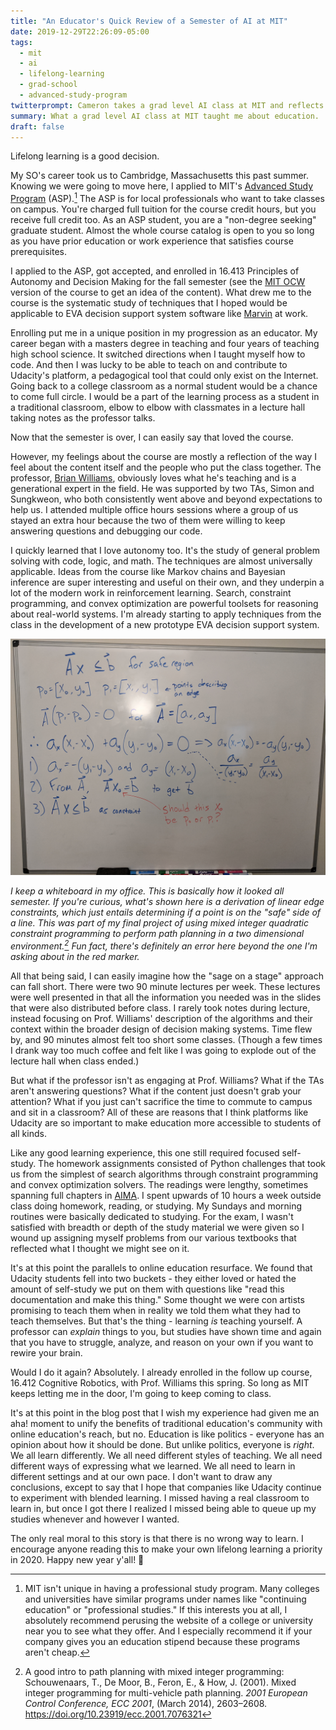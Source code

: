 ```yaml
---
title: "An Educator's Quick Review of a Semester of AI at MIT"
date: 2019-12-29T22:26:09-05:00
tags:
  - mit
  - ai
  - lifelong-learning
  - grad-school
  - advanced-study-program
twitterprompt: Cameron takes a grad level AI class at MIT and reflects on education
summary: What a grad level AI class at MIT taught me about education.
draft: false
---
```


Lifelong learning is a good decision.

My SO's career took us to Cambridge, Massachusetts this past summer. Knowing we were going to move here, I applied to MIT's [Advanced Study Program](https://professional.mit.edu/programs/advanced-study-program) (ASP).[^1] The ASP is for local professionals who want to take classes on campus. You're charged full tuition for the course credit hours, but you receive full credit too. As an ASP student, you are a "non-degree seeking" graduate student. Almost the whole course catalog is open to you so long as you have prior education or work experience that satisfies course prerequisites.

I applied to the ASP, got accepted, and enrolled in 16.413 Principles of Autonomy and Decision Making for the fall semester (see the [MIT OCW](https://ocw.mit.edu/courses/aeronautics-and-astronautics/16-410-principles-of-autonomy-and-decision-making-fall-2010/) version of the course to get an idea of the content). What drew me to the course is the systematic study of techniques that I hoped would be applicable to EVA decision support system software like [Marvin](/posts/20180516-marvin-eva-timeline-breakdown/) at work.

Enrolling put me in a unique position in my progression as an educator. My career began with a masters degree in teaching and four years of teaching high school science. It switched directions when I taught myself how to code. And then I was lucky to be able to teach on and contribute to Udacity's platform, a pedagogical tool that could only exist on the Internet. Going back to a college classroom as a normal student would be a chance to come full circle. I would be a part of the learning process as a student in a traditional classroom, elbow to elbow with classmates in a lecture hall taking notes as the professor talks.

Now that the semester is over, I can easily say that loved the course.

However, my feelings about the course are mostly a reflection of the way I feel about the content itself and the people who put the class together. The professor, [Brian Williams](https://www.csail.mit.edu/person/brian-williams), obviously loves what he's teaching and is a generational expert in the field. He was supported by two TAs, Simon and Sungkweon, who both consistently went above and beyond expectations to help us. I attended multiple office hours sessions where a group of us stayed an extra hour because the two of them were willing to keep answering questions and debugging our code.

I quickly learned that I love autonomy too. It's the study of general problem solving with code, logic, and math. The techniques are almost universally applicable. Ideas from the course like Markov chains and Bayesian inference are super interesting and useful on their own, and they underpin a lot of the modern work in reinforcement learning. Search, constraint programming, and convex optimization are powerful toolsets for reasoning about real-world systems. I'm already starting to apply techniques from the class in the development of a new prototype EVA decision support system.

![A whiteboard with math](whiteboard.jpg)

_I keep a whiteboard in my office. This is basically how it looked all semester.  If you're curious, what's shown here is a derivation of linear edge constraints, which just entails determining if a point is on the "safe" side of a line. This was part of my final project of using mixed integer quadratic constraint programming to perform path planning in a two dimensional environment.[^2] Fun fact, there's definitely an error here beyond the one I'm asking about in the red marker._

All that being said, I can easily imagine how the "sage on a stage" approach can fall short. There were two 90 minute lectures per week. These lectures were well presented in that all the information you needed was in the slides that were also distributed before class. I rarely took notes during lecture, instead focusing on Prof. Williams' description of the algorithms and their context within the broader design of decision making systems. Time flew by, and 90 minutes almost felt too short some classes. (Though a few times I drank way too much coffee and felt like I was going to explode out of the lecture hall when class ended.)

But what if the professor isn't as engaging at Prof. Williams? What if the TAs aren't answering questions? What if the content just doesn't grab your attention? What if you just can't sacrifice the time to commute to campus and sit in a classroom? All of these are reasons that I think platforms like Udacity are so important to make education more accessible to students of all kinds.

Like any good learning experience, this one still required focused self-study. The homework assignments consisted of Python challenges that took us from the simplest of search algorithms through constraint programming and convex optimization solvers. The readings were lengthy, sometimes spanning full chapters in [AIMA](http://aima.cs.berkeley.edu/index.html). I spent upwards of 10 hours a week outside class doing homework, reading, or studying. My Sundays and morning routines were basically dedicated to studying. For the exam, I wasn't satisfied with breadth or depth of the study material we were given so I wound up assigning myself problems from our various textbooks that reflected what I thought we might see on it.

It's at this point the parallels to online education resurface. We found that Udacity students fell into two buckets - they either loved or hated the amount of self-study we put on them with questions like "read this documentation and make this thing." Some thought we were con artists promising to teach them when in reality we told them what they had to teach themselves. But that's the thing - learning _is_ teaching yourself. A professor can _explain_ things to you, but studies have shown time and again that you have to struggle, analyze, and reason on your own if you want to rewire your brain.

Would I do it again? Absolutely. I already enrolled in the follow up course, 16.412 Cognitive Robotics, with Prof. Williams this spring. So long as MIT keeps letting me in the door, I'm going to keep coming to class.

It's at this point in the blog post that I wish my experience had given me an aha! moment to unify the benefits of traditional education's community with online education's reach, but no. Education is like politics - everyone has an opinion about how it should be done. But unlike politics, everyone is _right_. We all learn differently. We all need different styles of teaching. We all need different ways of expressing what we learned. We all need to learn in different settings and at our own pace. I don't want to draw any conclusions, except to say that I hope that companies like Udacity continue to experiment with blended learning. I missed having a real classroom to learn in, but once I got there I realized I missed being able to queue up my studies whenever and however I wanted.

The only real moral to this story is that there is no wrong way to learn. I encourage anyone reading this to make your own lifelong learning a priority in 2020. Happy new year y'all! 🎉

[^1]: MIT isn't unique in having a professional study program. Many colleges and universities have similar programs under names like "continuing education" or "professional studies." If this interests you at all, I absolutely recommend perusing the website of a college or university near you to see what they offer. And I especially recommend it if your company gives you an education stipend because these programs aren't cheap.
[^2]: A good intro to path planning with mixed integer programming: Schouwenaars, T., De Moor, B., Feron, E., & How, J. (2001). Mixed integer programming for multi-vehicle path planning. *2001 European Control Conference, ECC 2001*, (March 2014), 2603–2608. https://doi.org/10.23919/ecc.2001.7076321